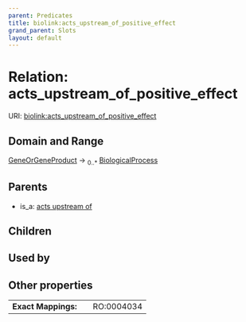 ```yaml
---
parent: Predicates
title: biolink:acts_upstream_of_positive_effect
grand_parent: Slots
layout: default
---
```


# Relation: acts_upstream_of_positive_effect




URI: [biolink:acts_upstream_of_positive_effect](https://w3id.org/biolink/vocab/acts_upstream_of_positive_effect)

## Domain and Range

[GeneOrGeneProduct](GeneOrGeneProduct.md) ->  <sub>0..*</sub> [BiologicalProcess](BiologicalProcess.md)

## Parents

 *  is_a: [acts upstream of](acts_upstream_of.md)

## Children


## Used by


## Other properties

|  |  |  |
| --- | --- | --- |
| **Exact Mappings:** | | RO:0004034 |

